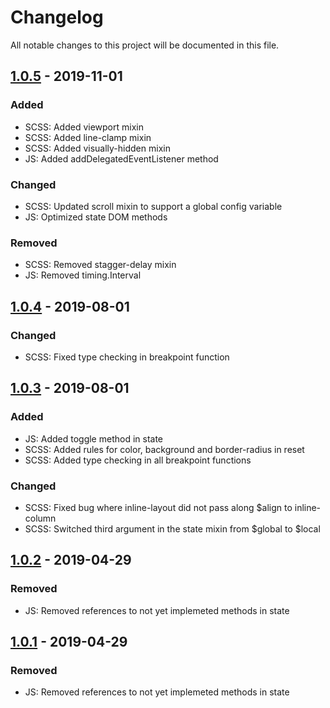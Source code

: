 # Changelog
All notable changes to this project will be documented in this file.

## [1.0.5] - 2019-11-01
### Added
- SCSS: Added viewport mixin
- SCSS: Added line-clamp mixin
- SCSS: Added visually-hidden mixin
- JS: Added addDelegatedEventListener method

### Changed
- SCSS: Updated scroll mixin to support a global config variable
- JS: Optimized state DOM methods

### Removed
- SCSS: Removed stagger-delay mixin
- JS: Removed timing.Interval

## [1.0.4] - 2019-08-01
### Changed
- SCSS: Fixed type checking in breakpoint function

## [1.0.3] - 2019-08-01
### Added
- JS: Added toggle method in state
- SCSS: Added rules for color, background and border-radius in reset
- SCSS: Added type checking in all breakpoint functions

### Changed
- SCSS: Fixed bug where inline-layout did not pass along $align to inline-column
- SCSS: Switched third argument in the state mixin from $global to $local

## [1.0.2] - 2019-04-29

### Removed
- JS: Removed references to not yet implemeted methods in state

## [1.0.1] - 2019-04-29

### Removed
- JS: Removed references to not yet implemeted methods in state

[1.0.5]: https://github.com/pocketsize/bolts-lib/releases/tag/1.0.5
[1.0.4]: https://github.com/pocketsize/bolts-lib/releases/tag/1.0.4
[1.0.3]: https://github.com/pocketsize/bolts-lib/releases/tag/1.0.3
[1.0.2]: https://github.com/pocketsize/bolts-lib/releases/tag/1.0.2
[1.0.1]: https://github.com/pocketsize/bolts-lib/releases/tag/1.0.1